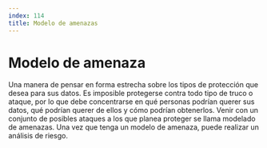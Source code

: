 ```yaml
---
index: 114
title: Modelo de amenazas
---
```

# Modelo de amenaza 

Una manera de pensar en forma estrecha sobre los tipos de protección que desea para sus datos. Es imposible protegerse contra todo tipo de truco o ataque, por lo que debe concentrarse en qué personas podrían querer sus datos, qué podrían querer de ellos y cómo podrían obtenerlos. Venir con un conjunto de posibles ataques a los que planea proteger se llama modelado de amenazas. Una vez que tenga un modelo de amenaza, puede realizar un análisis de riesgo.